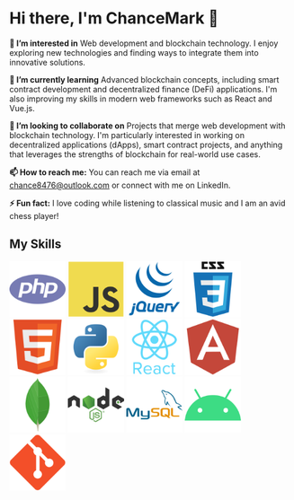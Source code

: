 # Hi there, I'm ChanceMark 👋

**👀 I’m interested in**
Web development and blockchain technology. I enjoy exploring new technologies and finding ways to integrate them into innovative solutions.

**🌱 I’m currently learning**
Advanced blockchain concepts, including smart contract development and decentralized finance (DeFi) applications. I'm also improving my skills in modern web frameworks such as React and Vue.js.

**💞️ I’m looking to collaborate on**
Projects that merge web development with blockchain technology. I'm particularly interested in working on decentralized applications (dApps), smart contract projects, and anything that leverages the strengths of blockchain for real-world use cases.

**📫 How to reach me:**
You can reach me via email at chance8476@outlook.com or connect with me on LinkedIn.

**⚡ Fun fact:**
I love coding while listening to classical music and I am an avid chess player!

## My Skills
<code><img height="100" src="https://raw.githubusercontent.com/devicons/devicon/master/icons/php/php-plain.svg" title="Php"></code>
<code><img height="100" src="https://raw.githubusercontent.com/devicons/devicon/master/icons/javascript/javascript-original.svg" title="Javascript"></code>
<code><img height="100" src="https://raw.githubusercontent.com/devicons/devicon/master/icons/jquery/jquery-plain-wordmark.svg" title="jQuery"></code>
<code><img height="100" src="https://raw.githubusercontent.com/devicons/devicon/master/icons/css3/css3-original-wordmark.svg" title="CSS3"></code>
<code><img height="100" src="https://raw.githubusercontent.com/devicons/devicon/master/icons/html5/html5-original.svg" title="Html5"></code>
<code><img height="100" src="https://raw.githubusercontent.com/devicons/devicon/master/icons/python/python-original.svg" title="Python"></code>
<code><img height="100" src="https://raw.githubusercontent.com/devicons/devicon/master/icons/react/react-original-wordmark.svg" title="React"></code>
<code><img height="100" src="https://raw.githubusercontent.com/devicons/devicon/master/icons/angularjs/angularjs-plain.svg" title="angular"></code>
<code><img height="100" src="https://raw.githubusercontent.com/devicons/devicon/master/icons/mongodb/mongodb-original.svg" title="mongodb"></code>
<code><img height="100" src="https://raw.githubusercontent.com/devicons/devicon/master/icons/nodejs/nodejs-original-wordmark.svg" title="node.js"></code>
<code><img height="100" src="https://raw.githubusercontent.com/devicons/devicon/master/icons/mysql/mysql-original-wordmark.svg" title="mysql"></code>
<code><img height="100" src="https://raw.githubusercontent.com/github/explore/80688e429a7d4ef2fca1e82350fe8e3517d3494d/topics/android/android.png" title="Android"></code>
<code><img height="100" src="https://raw.githubusercontent.com/devicons/devicon/master/icons/git/git-original.svg" title="Git"></code>

<!-- <code><img height="40" src="https://raw.githubusercontent.com/devicons/devicon/master/icons/ruby/ruby-original.svg" title="Ruby"></code> -->
<!-- <code><img height="40" src="https://raw.githubusercontent.com/devicons/devicon/master/icons/dart/dart-original.svg" title="python"></code> -->
<!-- <code><img height="35" src="https://raw.githubusercontent.com/github/explore/80688e429a7d4ef2fca1e82350fe8e3517d3494d/topics/flutter/flutter.png" title="Flutter"></code>-->
<!-- <code><img height="60" src="https://raw.githubusercontent.com/devicons/devicon/master/icons/typescript/typescript-plain.svg" title="Typescript"></code>-->
<!-- <code><img height="40" src="https://raw.githubusercontent.com/devicons/devicon/master/icons/laravel/laravel-plain-wordmark.svg" title="Laravel"></code>-->
<!-- <code><img height="40" src="https://raw.githubusercontent.com/devicons/devicon/master/icons/django/django-plain.svg" title="dJango"></code>-->
<!-- <code><img height="40" src="https://raw.githubusercontent.com/devicons/devicon/master/icons/express/express-original-wordmark.svg" title="Express.js"></code>-->
<!-- <code><img height="40" src="https://raw.githubusercontent.com/devicons/devicon/master/icons/sass/sass-original.svg" title="SASS"></code>-->
<!-- <code><img height="40" src="https://raw.githubusercontent.com/devicons/devicon/master/icons/nextjs/nextjs-original.svg" title="NextJs"></code>-->
<!-- <code><img height="40" src="https://raw.githubusercontent.com/devicons/devicon/master/icons/vuejs/vuejs-original.svg" title="Vue"></code>-->
<!-- <code><img height="40" src="https://raw.githubusercontent.com/devicons/devicon/master/icons/nuxtjs/nuxtjs-original.svg" title="NuxtJs"></code>-->
<!-- <code><img height="35" src="https://banner2.cleanpng.com/20180427/zce/kisspng-figma-user-interface-design-designer-logo-apps-design-5ae2b107507599.2852510515248058953296.jpg"></code>-->
<!-- <code><img height="35" src="https://d2eip9sf3oo6c2.cloudfront.net/tags/images/000/001/085/square_280/firebaselogo.png"></code>-->
